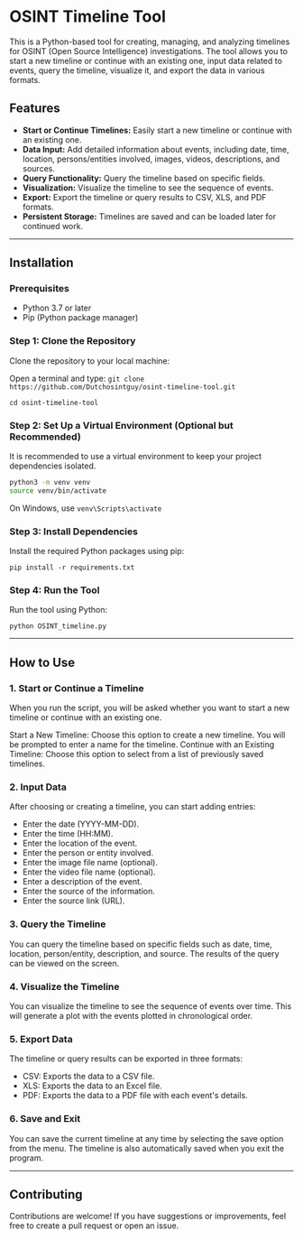 # OSINT Timeline Tool

This is a Python-based tool for creating, managing, and analyzing timelines for OSINT (Open Source Intelligence) investigations. The tool allows you to start a new timeline or continue with an existing one, input data related to events, query the timeline, visualize it, and export the data in various formats.

## Features

- **Start or Continue Timelines:** Easily start a new timeline or continue with an existing one.
- **Data Input:** Add detailed information about events, including date, time, location, persons/entities involved, images, videos, descriptions, and sources.
- **Query Functionality:** Query the timeline based on specific fields.
- **Visualization:** Visualize the timeline to see the sequence of events.
- **Export:** Export the timeline or query results to CSV, XLS, and PDF formats.
- **Persistent Storage:** Timelines are saved and can be loaded later for continued work.


***

## Installation

### Prerequisites

- Python 3.7 or later
- Pip (Python package manager)

### Step 1: Clone the Repository

Clone the repository to your local machine:

Open a terminal and type:
`git clone https://github.com/Dutchosintguy/osint-timeline-tool.git`


`cd osint-timeline-tool`


### Step 2: Set Up a Virtual Environment (Optional but Recommended)

It is recommended to use a virtual environment to keep your project dependencies isolated.

```sh
python3 -m venv venv
source venv/bin/activate
```

On Windows, use `venv\Scripts\activate`

### Step 3: Install Dependencies
Install the required Python packages using pip:

`pip install -r requirements.txt`

### Step 4: Run the Tool
Run the tool using Python:

`python OSINT_timeline.py`

***

## How to Use

### 1. Start or Continue a Timeline
When you run the script, you will be asked whether you want to start a new timeline or continue with an existing one.

Start a New Timeline: Choose this option to create a new timeline. You will be prompted to enter a name for the timeline.
Continue with an Existing Timeline: Choose this option to select from a list of previously saved timelines.

### 2. Input Data
After choosing or creating a timeline, you can start adding entries:

- Enter the date (YYYY-MM-DD).
- Enter the time (HH:MM).
- Enter the location of the event.
- Enter the person or entity involved.
- Enter the image file name (optional).
- Enter the video file name (optional).
- Enter a description of the event.
- Enter the source of the information.
- Enter the source link (URL).

### 3. Query the Timeline
You can query the timeline based on specific fields such as date, time, location, person/entity, description, and source. The results of the query can be viewed on the screen.

### 4. Visualize the Timeline
You can visualize the timeline to see the sequence of events over time. This will generate a plot with the events plotted in chronological order.

### 5. Export Data
The timeline or query results can be exported in three formats:

- CSV: Exports the data to a CSV file.
- XLS: Exports the data to an Excel file.
- PDF: Exports the data to a PDF file with each event's details.

### 6. Save and Exit
You can save the current timeline at any time by selecting the save option from the menu. The timeline is also automatically saved when you exit the program.


***

## Contributing
Contributions are welcome! If you have suggestions or improvements, feel free to create a pull request or open an issue.


